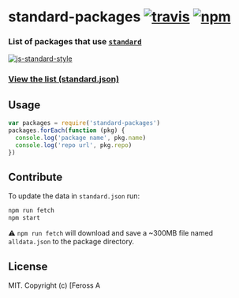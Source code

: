 # standard-packages [![travis][travis-image]][travis-url] [![npm][npm-image]][npm-url]

[travis-image]: https://img.shields.io/travis/feross/standard-packages/master.svg
[travis-url]: https://travis-ci.org/feross/standard-packages
[npm-image]: https://img.shields.io/npm/v/standard-packages.svg
[npm-url]: https://npmjs.org/package/standard-packages

### List of packages that use [`standard`](https://github.com/feross/standard)

[![js-standard-style](https://cdn.rawgit.com/feross/standard/master/badge.svg)](https://github.com/feross/standard)

### [View the list (standard.json)](standard.json)

## Usage

```js
var packages = require('standard-packages')
packages.forEach(function (pkg) {
  console.log('package name', pkg.name)
  console.log('repo url', pkg.repo)
})
```

## Contribute

To update the data in `standard.json` run:

```bash
npm run fetch
npm start
```
:warning: `npm run fetch` will download and save a ~300MB file named `alldata.json` to the package directory.

## License

MIT. Copyright (c) [Feross A